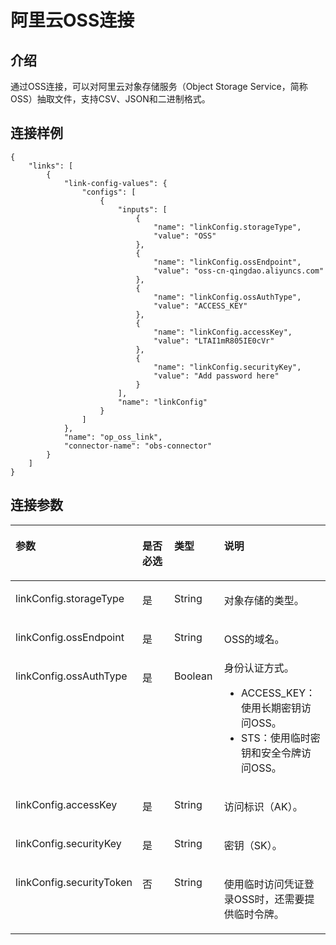 # 阿里云OSS连接<a name="dgc_02_0264"></a>

## 介绍<a name="zh-cn_topic_0108272818_section621837"></a>

通过OSS连接，可以对阿里云对象存储服务（Object Storage Service，简称 OSS）抽取文件，支持CSV、JSON和二进制格式。

## 连接样例<a name="zh-cn_topic_0108272818_section6163607716523"></a>

```
{
    "links": [
        {
            "link-config-values": {
                "configs": [
                    {
                        "inputs": [
                            {
                                "name": "linkConfig.storageType",
                                "value": "OSS"
                            },
                            {
                                "name": "linkConfig.ossEndpoint",
                                "value": "oss-cn-qingdao.aliyuncs.com"
                            },
                            {
                                "name": "linkConfig.ossAuthType",
                                "value": "ACCESS_KEY"
                            },
                            {
                                "name": "linkConfig.accessKey",
                                "value": "LTAI1mR805IE0cVr"
                            },
                            {
                                "name": "linkConfig.securityKey",
                                "value": "Add password here"
                            }
                        ],
                        "name": "linkConfig"
                    }
                ]
            },
            "name": "op_oss_link",
            "connector-name": "obs-connector"
        }
    ]
}
```

## 连接参数<a name="zh-cn_topic_0108272818_section5035508012043"></a>

<a name="zh-cn_topic_0108272818_table13922888141527"></a>
<table><thead align="left"><tr id="zh-cn_topic_0108272818_row229143141527"><th class="cellrowborder" valign="top" width="22.09%" id="mcps1.1.5.1.1"><p id="zh-cn_topic_0108272818_p66756185141527"><a name="zh-cn_topic_0108272818_p66756185141527"></a><a name="zh-cn_topic_0108272818_p66756185141527"></a>参数</p>
</th>
<th class="cellrowborder" valign="top" width="21.84%" id="mcps1.1.5.1.2"><p id="zh-cn_topic_0108272818_p38541938141527"><a name="zh-cn_topic_0108272818_p38541938141527"></a><a name="zh-cn_topic_0108272818_p38541938141527"></a>是否必选</p>
</th>
<th class="cellrowborder" valign="top" width="17.43%" id="mcps1.1.5.1.3"><p id="zh-cn_topic_0108272818_p34889279141527"><a name="zh-cn_topic_0108272818_p34889279141527"></a><a name="zh-cn_topic_0108272818_p34889279141527"></a>类型</p>
</th>
<th class="cellrowborder" valign="top" width="38.64%" id="mcps1.1.5.1.4"><p id="zh-cn_topic_0108272818_p7459369141527"><a name="zh-cn_topic_0108272818_p7459369141527"></a><a name="zh-cn_topic_0108272818_p7459369141527"></a>说明</p>
</th>
</tr>
</thead>
<tbody><tr id="zh-cn_topic_0108272818_row2725489141730"><td class="cellrowborder" valign="top" width="22.09%" headers="mcps1.1.5.1.1 "><p id="zh-cn_topic_0108272818_p177932511744"><a name="zh-cn_topic_0108272818_p177932511744"></a><a name="zh-cn_topic_0108272818_p177932511744"></a>linkConfig.storageType</p>
</td>
<td class="cellrowborder" valign="top" width="21.84%" headers="mcps1.1.5.1.2 "><p id="zh-cn_topic_0108272818_p2813219141730"><a name="zh-cn_topic_0108272818_p2813219141730"></a><a name="zh-cn_topic_0108272818_p2813219141730"></a>是</p>
</td>
<td class="cellrowborder" valign="top" width="17.43%" headers="mcps1.1.5.1.3 "><p id="zh-cn_topic_0108272818_p26544197141730"><a name="zh-cn_topic_0108272818_p26544197141730"></a><a name="zh-cn_topic_0108272818_p26544197141730"></a>String</p>
</td>
<td class="cellrowborder" valign="top" width="38.64%" headers="mcps1.1.5.1.4 "><p id="zh-cn_topic_0108272818_p2596372141730"><a name="zh-cn_topic_0108272818_p2596372141730"></a><a name="zh-cn_topic_0108272818_p2596372141730"></a>对象存储的类型。</p>
</td>
</tr>
<tr id="zh-cn_topic_0108272818_row302832141730"><td class="cellrowborder" valign="top" width="22.09%" headers="mcps1.1.5.1.1 "><p id="zh-cn_topic_0108272818_p11340626153"><a name="zh-cn_topic_0108272818_p11340626153"></a><a name="zh-cn_topic_0108272818_p11340626153"></a>linkConfig.ossEndpoint</p>
</td>
<td class="cellrowborder" valign="top" width="21.84%" headers="mcps1.1.5.1.2 "><p id="zh-cn_topic_0108272818_p36550801141730"><a name="zh-cn_topic_0108272818_p36550801141730"></a><a name="zh-cn_topic_0108272818_p36550801141730"></a>是</p>
</td>
<td class="cellrowborder" valign="top" width="17.43%" headers="mcps1.1.5.1.3 "><p id="zh-cn_topic_0108272818_p7824886141730"><a name="zh-cn_topic_0108272818_p7824886141730"></a><a name="zh-cn_topic_0108272818_p7824886141730"></a>String</p>
</td>
<td class="cellrowborder" valign="top" width="38.64%" headers="mcps1.1.5.1.4 "><p id="zh-cn_topic_0108272818_p29836044141730"><a name="zh-cn_topic_0108272818_p29836044141730"></a><a name="zh-cn_topic_0108272818_p29836044141730"></a>OSS的域名。</p>
</td>
</tr>
<tr id="zh-cn_topic_0108272818_row6277630954"><td class="cellrowborder" valign="top" width="22.09%" headers="mcps1.1.5.1.1 "><p id="zh-cn_topic_0108272818_p327743017513"><a name="zh-cn_topic_0108272818_p327743017513"></a><a name="zh-cn_topic_0108272818_p327743017513"></a>linkConfig.ossAuthType</p>
</td>
<td class="cellrowborder" valign="top" width="21.84%" headers="mcps1.1.5.1.2 "><p id="zh-cn_topic_0108272818_p027763016512"><a name="zh-cn_topic_0108272818_p027763016512"></a><a name="zh-cn_topic_0108272818_p027763016512"></a>是</p>
</td>
<td class="cellrowborder" valign="top" width="17.43%" headers="mcps1.1.5.1.3 "><p id="zh-cn_topic_0108272818_p5277730752"><a name="zh-cn_topic_0108272818_p5277730752"></a><a name="zh-cn_topic_0108272818_p5277730752"></a>Boolean</p>
</td>
<td class="cellrowborder" valign="top" width="38.64%" headers="mcps1.1.5.1.4 "><div class="p" id="zh-cn_topic_0108272818_p152770301554"><a name="zh-cn_topic_0108272818_p152770301554"></a><a name="zh-cn_topic_0108272818_p152770301554"></a>身份认证方式。<a name="zh-cn_topic_0108272818_ul773418615139"></a><a name="zh-cn_topic_0108272818_ul773418615139"></a><ul id="zh-cn_topic_0108272818_ul773418615139"><li>ACCESS_KEY：使用长期密钥访问OSS。</li><li>STS：使用临时密钥和安全令牌访问OSS。</li></ul>
</div>
</td>
</tr>
<tr id="zh-cn_topic_0108272818_row14946728141730"><td class="cellrowborder" valign="top" width="22.09%" headers="mcps1.1.5.1.1 "><p id="zh-cn_topic_0108272818_p7204562141730"><a name="zh-cn_topic_0108272818_p7204562141730"></a><a name="zh-cn_topic_0108272818_p7204562141730"></a>linkConfig.accessKey</p>
</td>
<td class="cellrowborder" valign="top" width="21.84%" headers="mcps1.1.5.1.2 "><p id="zh-cn_topic_0108272818_p46698681141730"><a name="zh-cn_topic_0108272818_p46698681141730"></a><a name="zh-cn_topic_0108272818_p46698681141730"></a>是</p>
</td>
<td class="cellrowborder" valign="top" width="17.43%" headers="mcps1.1.5.1.3 "><p id="zh-cn_topic_0108272818_p24496779141730"><a name="zh-cn_topic_0108272818_p24496779141730"></a><a name="zh-cn_topic_0108272818_p24496779141730"></a>String</p>
</td>
<td class="cellrowborder" valign="top" width="38.64%" headers="mcps1.1.5.1.4 "><p id="zh-cn_topic_0108272818_p1585198617219"><a name="zh-cn_topic_0108272818_p1585198617219"></a><a name="zh-cn_topic_0108272818_p1585198617219"></a>访问标识（AK）。</p>
</td>
</tr>
<tr id="zh-cn_topic_0108272818_row53856530141730"><td class="cellrowborder" valign="top" width="22.09%" headers="mcps1.1.5.1.1 "><p id="zh-cn_topic_0108272818_p45889226141730"><a name="zh-cn_topic_0108272818_p45889226141730"></a><a name="zh-cn_topic_0108272818_p45889226141730"></a>linkConfig.securityKey</p>
</td>
<td class="cellrowborder" valign="top" width="21.84%" headers="mcps1.1.5.1.2 "><p id="zh-cn_topic_0108272818_p26039827141730"><a name="zh-cn_topic_0108272818_p26039827141730"></a><a name="zh-cn_topic_0108272818_p26039827141730"></a>是</p>
</td>
<td class="cellrowborder" valign="top" width="17.43%" headers="mcps1.1.5.1.3 "><p id="zh-cn_topic_0108272818_p28851277141730"><a name="zh-cn_topic_0108272818_p28851277141730"></a><a name="zh-cn_topic_0108272818_p28851277141730"></a>String</p>
</td>
<td class="cellrowborder" valign="top" width="38.64%" headers="mcps1.1.5.1.4 "><p id="zh-cn_topic_0108272818_p1549749917230"><a name="zh-cn_topic_0108272818_p1549749917230"></a><a name="zh-cn_topic_0108272818_p1549749917230"></a>密钥（SK）。</p>
</td>
</tr>
<tr id="zh-cn_topic_0108272818_row1346855713511"><td class="cellrowborder" valign="top" width="22.09%" headers="mcps1.1.5.1.1 "><p id="zh-cn_topic_0108272818_p1468257353"><a name="zh-cn_topic_0108272818_p1468257353"></a><a name="zh-cn_topic_0108272818_p1468257353"></a>linkConfig.securityToken</p>
</td>
<td class="cellrowborder" valign="top" width="21.84%" headers="mcps1.1.5.1.2 "><p id="zh-cn_topic_0108272818_p174685570511"><a name="zh-cn_topic_0108272818_p174685570511"></a><a name="zh-cn_topic_0108272818_p174685570511"></a>否</p>
</td>
<td class="cellrowborder" valign="top" width="17.43%" headers="mcps1.1.5.1.3 "><p id="zh-cn_topic_0108272818_p12741256191514"><a name="zh-cn_topic_0108272818_p12741256191514"></a><a name="zh-cn_topic_0108272818_p12741256191514"></a>String</p>
</td>
<td class="cellrowborder" valign="top" width="38.64%" headers="mcps1.1.5.1.4 "><p id="zh-cn_topic_0108272818_p1538717341111"><a name="zh-cn_topic_0108272818_p1538717341111"></a><a name="zh-cn_topic_0108272818_p1538717341111"></a>使用临时访问凭证登录OSS时，还需要提供临时令牌。</p>
</td>
</tr>
</tbody>
</table>

